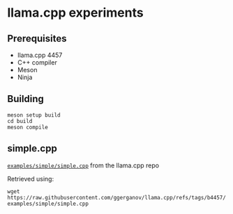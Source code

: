 llama.cpp experiments
=====================

Prerequisites
-------------

- llama.cpp 4457
- C++ compiler
- Meson
- Ninja

Building
--------

```
meson setup build
cd build
meson compile
```

simple.cpp
----------

[`examples/simple/simple.cpp`](https://github.com/ggerganov/llama.cpp/blob/master/examples/simple/simple.cpp) from the llama.cpp repo

Retrieved using:

`wget https://raw.githubusercontent.com/ggerganov/llama.cpp/refs/tags/b4457/examples/simple/simple.cpp`
